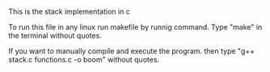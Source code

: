 

This is the stack implementation in c

To run this file in any linux
 run makefile by runnig command.
 Type "make" in the terminal without quotes.

 If you want to manually compile and execute the program.
 then type "g++ stack.c functions.c -o boom" without quotes.